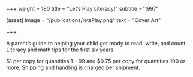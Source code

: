 +++
weight = 180
title = "Let’s Play Literacy!"
subtitle ="1997"

[asset]
  image = "/publications/letsPlay.png"
  text = "Cover Art"


+++

A parent’s guide to helping your child get ready to read, write, and count. Literacy and math tips for the first six years.

$1 per copy for quantities 1 – 99 and $0.75 per copy for quantities 100 or more. Shipping and handling is charged per shipment.